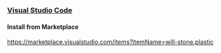 ### [Visual Studio Code](https://code.visualstudio.com/)

#### Install from Marketplace

https://marketplace.visualstudio.com/items?itemName=will-stone.plastic
